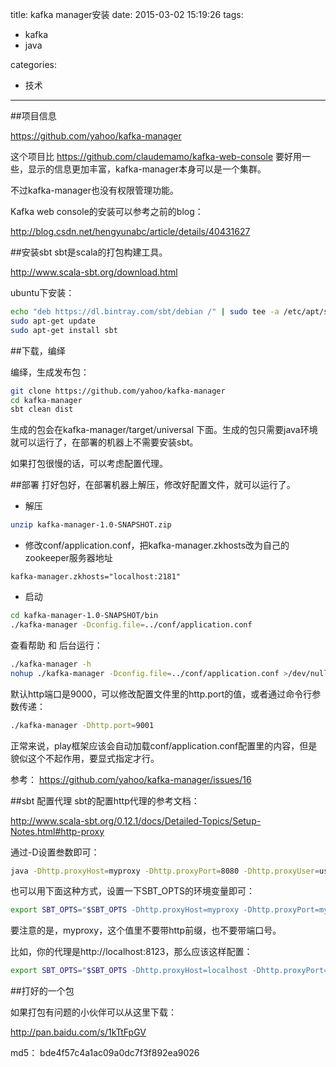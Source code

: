 title: kafka manager安装
date: 2015-03-02 15:19:26
tags:
 - kafka
 - java

  
categories:
 - 技术
 
---

##项目信息

https://github.com/yahoo/kafka-manager

这个项目比  https://github.com/claudemamo/kafka-web-console 要好用一些，显示的信息更加丰富，kafka-manager本身可以是一个集群。

不过kafka-manager也没有权限管理功能。

Kafka web console的安装可以参考之前的blog：

http://blog.csdn.net/hengyunabc/article/details/40431627

##安装sbt
sbt是scala的打包构建工具。

http://www.scala-sbt.org/download.html

ubuntu下安装：
```bash
echo "deb https://dl.bintray.com/sbt/debian /" | sudo tee -a /etc/apt/sources.list.d/sbt.list
sudo apt-get update
sudo apt-get install sbt
```

##下载，编绎

编绎，生成发布包：

```bash
git clone https://github.com/yahoo/kafka-manager
cd kafka-manager
sbt clean dist
```

生成的包会在kafka-manager/target/universal 下面。生成的包只需要java环境就可以运行了，在部署的机器上不需要安装sbt。

如果打包很慢的话，可以考虑配置代理。

##部署
打好包好，在部署机器上解压，修改好配置文件，就可以运行了。
- 解压

```bash
unzip kafka-manager-1.0-SNAPSHOT.zip
```
- 修改conf/application.conf，把kafka-manager.zkhosts改为自己的zookeeper服务器地址

```
kafka-manager.zkhosts="localhost:2181"
```
- 启动

```bash
cd kafka-manager-1.0-SNAPSHOT/bin
./kafka-manager -Dconfig.file=../conf/application.conf
```
查看帮助 和 后台运行：
```bash
./kafka-manager -h
nohup ./kafka-manager -Dconfig.file=../conf/application.conf >/dev/null 2>&1 &  
```

默认http端口是9000，可以修改配置文件里的http.port的值，或者通过命令行参数传递：
```bash
./kafka-manager -Dhttp.port=9001 
```

正常来说，play框架应该会自动加载conf/application.conf配置里的内容，但是貌似这个不起作用，要显式指定才行。

参考： https://github.com/yahoo/kafka-manager/issues/16



##sbt 配置代理
sbt的配置http代理的参考文档：

http://www.scala-sbt.org/0.12.1/docs/Detailed-Topics/Setup-Notes.html#http-proxy

通过-D设置叁数即可：
```bash
java -Dhttp.proxyHost=myproxy -Dhttp.proxyPort=8080 -Dhttp.proxyUser=username -Dhttp.proxyPassword=mypassword
```

也可以用下面这种方式，设置一下SBT_OPTS的环境变量即可：
```bash
export SBT_OPTS="$SBT_OPTS -Dhttp.proxyHost=myproxy -Dhttp.proxyPort=myport"
```
要注意的是，myproxy，这个值里不要带http前缀，也不要带端口号。

比如，你的代理是http://localhost:8123，那么应该这样配置：
```bash
export SBT_OPTS="$SBT_OPTS -Dhttp.proxyHost=localhost -Dhttp.proxyPort=8123"
```

##打好的一个包

如果打包有问题的小伙伴可以从这里下载：

http://pan.baidu.com/s/1kTtFpGV

md5： bde4f57c4a1ac09a0dc7f3f892ea9026